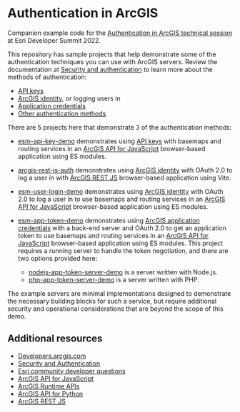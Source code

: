 # Authentication in ArcGIS

Companion example code for the [Authentication in ArcGIS technical session](https://www.esri.com/en-us/about/events/devsummit/agenda/agenda/detail?date=2022-03-09) at Esri Developer Summit 2022.

This repository has sample projects that help demonstrate some of the authentication techniques you can use with ArcGIS servers. Review the documentation at [Security and authentication](https://developers.arcgis.com/documentation/mapping-apis-and-services/security/) to learn more about the methods of authentication:

- [API keys](https://developers.arcgis.com/documentation/mapping-apis-and-services/security/api-keys/)
- [ArcGIS identity](https://developers.arcgis.com/documentation/mapping-apis-and-services/security/arcgis-identity/), or logging users in
- [Application credentials](https://developers.arcgis.com/documentation/mapping-apis-and-services/security/application-credentials/)
- [Other authentication methods](https://developers.arcgis.com/documentation/mapping-apis-and-services/security/arcgis-identity/other-authentication-methods/)

There are 5 projects here that demonstrate 3 of the authentication methods:

- [esm-api-key-demo](./esm-api-key-demo/README.md) demonstrates using [API keys](https://developers.arcgis.com/documentation/mapping-apis-and-services/security/api-keys/) with basemaps and routing services in an [ArcGIS API for JavaScript](https://developers.arcgis.com/javascript/) browser-based application using ES modules.
- [arcgis-rest-js-auth](./arcgis-rest-js-auth/README.md) demonstrates using [ArcGIS identity](https://developers.arcgis.com/documentation/mapping-apis-and-services/security/arcgis-identity/) with OAuth 2.0 to log a user in with [ArcGIS REST JS](https://developers.arcgis.com/arcgis-rest-js/) browser-based application using Vite.
- [esm-user-login-demo](./esm-user-login-demo/README.md) demonstrates using [ArcGIS identity](https://developers.arcgis.com/documentation/mapping-apis-and-services/security/arcgis-identity/) with OAuth 2.0 to log a user in to use basemaps and routing services in an [ArcGIS API for JavaScript](https://developers.arcgis.com/javascript/) browser-based application using ES modules.
- [esm-app-token-demo](./esm-app-token-demo/README.md) demonstrates using [ArcGIS application credentials](https://developers.arcgis.com/documentation/mapping-apis-and-services/security/application-credentials/) with a back-end server and OAuth 2.0 to get an application token to use basemaps and routing services in an [ArcGIS API for JavaScript](https://developers.arcgis.com/javascript/) browser-based application using ES modules. This project requires a running server to handle the token negotiation, and there are two options provided here:

    - [nodejs-app-token-server-demo](./nodejs-app-token-server-demo/README.md) is a server written with Node.js.
    - [php-app-token-server-demo](./nodejs-app-token-server-demo/README.md) is a server written with PHP.

The example servers are minimal implementations designed to demonstrate the necessary building blocks for such a service, but require additional security and operational considerations that are beyond the scope of this demo.

## Additional resources

* [Developers.arcgis.com](https://developers.arcgis.com/)
* [Security and Authentication](https://developers.arcgis.com/documentation/mapping-apis-and-services/security/)
* [Esri community developer questions](https://community.esri.com/t5/developers-questions/bd-p/developers-questions)
* [ArcGIS API for JavaScript](https://developers.arcgis.com/javascript/latest/authenticate-with-an-arcgis-identity/)
* [ArcGIS Runtime APIs](https://developers.arcgis.com/net/security-and-authentication/)
* [ArcGIS API for Python](https://developers.arcgis.com/python/guide/working-with-different-authentication-schemes/)
* [ArcGIS REST JS](https://developers.arcgis.com/arcgis-rest-js/authenticate/authenticate-with-an-arcgis-identity-rest-js-browser/)
